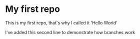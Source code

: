# My first repo

This is my first repo, that's why I called it 'Hello World'

I've added this second line to demonstrate how branches work
